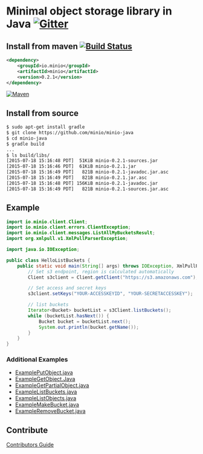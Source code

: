 # Minimal object storage library in Java [![Gitter](https://badges.gitter.im/Join%20Chat.svg)](https://gitter.im/Minio/minio?utm_source=badge&utm_medium=badge&utm_campaign=pr-badge&utm_content=badge)

## Install from maven [![Build Status](https://travis-ci.org/minio/minio-java.svg)](https://travis-ci.org/minio/minio-java)

```xml
<dependency>
    <groupId>io.minio</groupId>
    <artifactId>minio</artifactId>
    <version>0.2.1</version>
</dependency>
```
[![Maven](https://img.shields.io/maven-central/v/io.minio/minio.svg)](https://search.maven.org/#search%7Cga%7C1%7Ca%3A%22minio%22)

## Install from source

```sh
$ sudo apt-get install gradle
$ git clone https://github.com/minio/minio-java
$ cd minio-java
$ gradle build
...
$ ls build/libs/
[2015-07-18 15:16:48 PDT]  51KiB minio-0.2.1-sources.jar
[2015-07-18 15:16:46 PDT]  61KiB minio-0.2.1.jar
[2015-07-18 15:16:49 PDT]   821B minio-0.2.1-javadoc.jar.asc
[2015-07-18 15:16:49 PDT]   821B minio-0.2.1.jar.asc
[2015-07-18 15:16:48 PDT] 156KiB minio-0.2.1-javadoc.jar
[2015-07-18 15:16:49 PDT]   821B minio-0.2.1-sources.jar.asc
```

## Example
```java
import io.minio.client.Client;
import io.minio.client.errors.ClientException;
import io.minio.client.messages.ListAllMyBucketsResult;
import org.xmlpull.v1.XmlPullParserException;

import java.io.IOException;

public class HelloListBuckets {
    public static void main(String[] args) throws IOException, XmlPullParserException, ClientException {
        // Set s3 endpoint, region is calculated automatically
        Client s3client = Client.getClient("https://s3.amazonaws.com");

        // Set access and secret keys
        s3client.setKeys("YOUR-ACCESSKEYID", "YOUR-SECRETACCESSKEY");

        // list buckets
        Iterator<Bucket> bucketList = s3Client.listBuckets();
        while (bucketList.hasNext()) {
            Bucket bucket = bucketList.next();
            System.out.println(bucket.getName());
        }
    }
}
```

### Additional Examples

* [ExamplePutObject.java](./src/test/java/io/minio/examples/ExamplePutObject.java)
* [ExampleGetObject.Java](./src/test/java/io/minio/examples/ExampleGetObject.java)
* [ExampleGetPartialObject.java](./src/test/java/io/minio/examples/ExampleGetPartialObject.java)
* [ExampleListBuckets.java](./src/test/java/io/minio/examples/ExampleListBuckets.java)
* [ExampleListObjects.java](./src/test/java/io/minio/examples/ExampleListObjects.java)
* [ExampleMakeBucket.java](./src/test/java/io/minio/examples/ExampleMakeBucket.java)
* [ExampleRemoveBucket.java](./src/test/java/io/minio/examples/ExampleRemoveBucket.java)

## Contribute

[Contributors Guide](./CONTRIBUTING.md)
